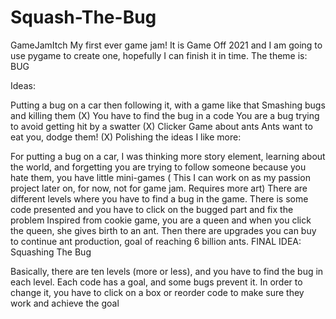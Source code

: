 # Squash-The-Bug
GameJamItch
My first ever game jam! It is Game Off 2021 and I am going to use pygame to create one, hopefully I can finish it in time. The theme is: BUG

Ideas:

Putting a bug on a car then following it, with a game like that
Smashing bugs and killing them (X)
You have to find the bug in a code
You are a bug trying to avoid getting hit by a swatter (X)
Clicker Game about ants
Ants want to eat you, dodge them! (X)
Polishing the ideas I like more:

For putting a bug on a car, I was thinking more story element, learning about the world, and forgetting you are trying to follow someone because you hate them, you have little mini-games ( This I can work on as my passion project later on, for now, not for game jam. Requires more art)
There are different levels where you have to find a bug in the game. There is some code presented and you have to click on the bugged part and fix the problem
Inspired from cookie game, you are a queen and when you click the queen, she gives birth to an ant. Then there are upgrades you can buy to continue ant production, goal of reaching 6 billion ants.
FINAL IDEA: Squashing The Bug

Basically, there are ten levels (more or less), and you have to find the bug in each level. Each code has a goal, and some bugs prevent it. In order to change it, you have to click on a box or reorder code to make sure they work and achieve the goal
